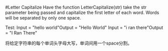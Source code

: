 #Letter Capitalize
Have the function LetterCapitalize(str) take the str parameter being passed and capitalize the first letter of each word. 
Words will be separated by only one space.

Test:
Input = "hello world"Output = "Hello World"
Input = "i ran there"Output = "I Ran There"

将给定字符串的每个单词头字母大写，单词间用一个space分割。

